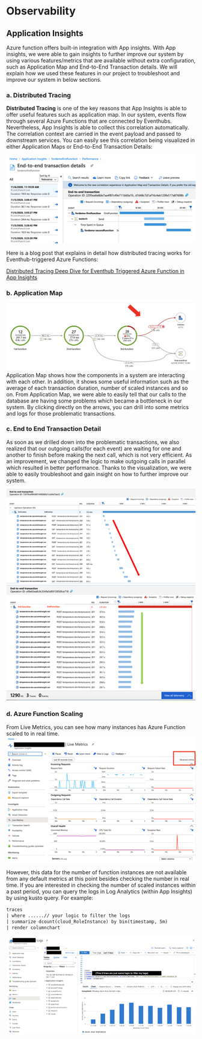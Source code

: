 # Observability

## Application Insights
Azure function offers built-in integration with App insights. With App insights, we were able to gain insights to further improve our system by using various features/metrics that are available without extra configuration, such as Application Map and End-to-End Transaction details. We will explain how we used these features in our project to troubleshoot and improve our system in below sections.

### a. Distributed Tracing

**Distributed Tracing** is one of the key reasons that App Insights is able to offer useful features such as application map. In our system, events flow through several Azure Functions that are connected by Eventhubs. Nevertheless, App Insights is able to collect this correlation automatically. The correlation context are carried in the event payload and passed to downstream services. You can easily see this correlation being visualized in either Application Maps or End-to-End Transaction Details:

![correlated_logs](./images/correlated_logs.png)

Here is a blog post that explains in detail how distributed tracing works for Eventhub-triggered Azure Functions: 

[Distributed Tracing Deep Dive for Eventhub Triggered Azure Function in App Insights](https://medium.com/swlh/correlated-logs-deep-dive-for-eventhub-triggered-azure-function-in-app-insights-ac69c7c70285)

### b. Application Map
![application_map](./images/application_map.png)
Application Map shows how the components in a system are interacting with each other. In addition, it shows some useful information such as the average of each transaction duration, number of scaled instances and so on. 
From Application Map, we were able to easily tell that our calls to the database are having some problems which became a bottleneck in our system. By clicking directly on the arrows, you can drill into some metrics and logs for those problematic transactions.


### c. End to End Transaction Detail
As soon as we drilled down into the problematic transactions, we also realized that our outgoing calls(for each event) are waiting for one and another to finish before making the next call, which is not very efficient. As an improvement, we changed the logic to make outgoing calls in parallel which resulted in better performance. Thanks to the visualization, we were able to easily troubleshoot and gain insight on how to further improve our system. 

![e2e_transaction_detail_sequential](./images/e2e_transaction_detail_sequential.png)
![e2e_transaction_detail_parallel](./images/e2e_transaction_detail_parallel.png)

### d. Azure Function Scaling
From Live Metrics, you can see how many instances has Azure Function scaled to in real time. 
![function_instances_live_metrics](./images/function_instances_live_metrics.png)

However, this data for the number of function instances are not available from any default metrics at this point besides checking the number in real time. If you are interested in checking the number of scaled instances within a past period, you can query the logs in Log Analytics (within App Insights) by using kusto query. For example:
```
traces
| where ......// your logic to filter the logs
| summarize dcount(cloud_RoleInstance) by bin(timestamp, 5m)
| render columnchart
```
![function_instances_from_logs](./images/function_instances_from_logs.png)
